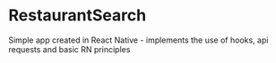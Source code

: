 # RestaurantSearch

Simple app created in React Native - implements the use of hooks, api requests and basic RN principles



